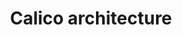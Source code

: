 ---
title: Calico architecture
show_read_time: false
show_toc: false
redirect_from: latest/reference/architecture/index
canonical_url: 'https://docs.projectcalico.org/v3.9/reference/architecture/index'
---